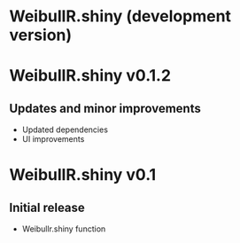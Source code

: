 # WeibullR.shiny (development version)

# WeibullR.shiny v0.1.2

## Updates and minor improvements
* Updated dependencies
* UI improvements

# WeibullR.shiny v0.1

## Initial release
* Weibullr.shiny function
